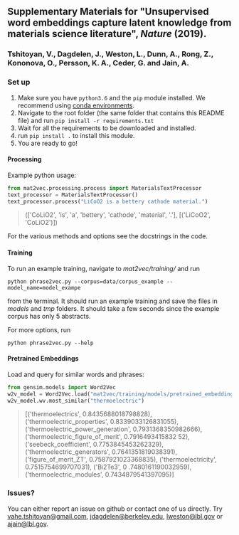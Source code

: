 ## Supplementary Materials for "Unsupervised word embeddings capture latent knowledge from materials science literature", *Nature* (2019).
### Tshitoyan, V., Dagdelen, J., Weston, L., Dunn, A., Rong, Z., Kononova, O., Persson, K. A., Ceder, G. and Jain, A. 


### Set up

1. Make sure you have `python3.6` and the `pip` module installed. 
We recommend using [conda environments](https://docs.conda.io/projects/conda/en/latest/user-guide/tasks/manage-environments.html).
1. Navigate to the root folder (the same folder that contains this README file)
and run `pip install -r requirements.txt`
1. Wait for all the requirements to be downloaded and installed.
1. run `pip install .` to install this module.
1. You are ready to go!

#### Processing

Example python usage:

```python
from mat2vec.processing.process import MaterialsTextProcessor
text_processor = MaterialsTextProcessor()
text_processor.process("LiCoO2 is a bettery cathode material.")
```
> (['CoLiO2', 'is', 'a', 'bettery', 'cathode', 'material', '.'], [('LiCoO2', 'CoLiO2')])

For the various methods and options see the docstrings in the code.

#### Training
To run an example training, navigate to *mat2vec/training/* and run

```shell
python phrase2vec.py --corpus=data/corpus_example --model_name=model_exampe
```

from the terminal. It should run an example training and save the files in *models*
and *tmp* folders. It should take a few seconds since the example corpus has only 5 abstracts.

For more options, run

```shell
python phrase2vec.py --help
```

#### Pretrained Embeddings

Load and query for similar words and phrases:

```python
from gensim.models import Word2Vec
w2v_model = Word2Vec.load("mat2vec/training/models/pretrained_embeddings")
w2v_model.wv.most_similar("thermoelectric")
```
> [('thermoelectrics', 0.8435688018798828), ('thermoelectric_properties', 0.8339033126831055), ('thermoelectric_power_generation', 0.7931368350982666), ('thermoelectric_figure_of_merit', 0.7916493415832
52), ('seebeck_coefficient', 0.7753845453262329), ('thermoelectric_generators', 0.7641351819038391), ('figure_of_merit_ZT', 0.7587921023368835), ('thermoelectricity', 0.7515754699707031), ('Bi2Te3', 0
.7480161190032959), ('thermoelectric_modules', 0.7434879541397095)]

### Issues?

You can either report an issue on github or contact one of us directly. 
Try [vahe.tshitoyan@gmail.com](mailto:vahe.tshitoyan@gmail.com), 
[jdagdelen@berkeley.edu](mailto:jdagdelen@berkeley.edu), 
[lweston@lbl.gov](mailto:lweston@lbl.gov) or 
[ajain@lbl.gov](mailto:ajain@lbl.gov).
